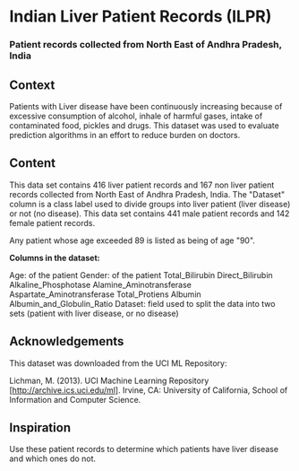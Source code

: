 # Indian Liver Patient Records (ILPR)
### Patient records collected from North East of Andhra Pradesh, India

## Context
Patients with Liver disease have been continuously increasing because of excessive consumption of alcohol, inhale of harmful gases, intake of contaminated food, pickles and drugs. This dataset was used to evaluate prediction algorithms in an effort to reduce burden on doctors.

## Content
This data set contains 416 liver patient records and 167 non liver patient records collected from North East of Andhra Pradesh, India. The "Dataset" column is a class label used to divide groups into liver patient (liver disease) or not (no disease). This data set contains 441 male patient records and 142 female patient records.

Any patient whose age exceeded 89 is listed as being of age "90".

**Columns in the dataset:**

Age: of the patient
Gender: of the patient
Total_Bilirubin
Direct_Bilirubin
Alkaline_Phosphotase
Alamine_Aminotransferase
Aspartate_Aminotransferase
Total_Protiens
Albumin
Albumin_and_Globulin_Ratio
Dataset: field used to split the data into two sets (patient with liver disease, or no disease)

## Acknowledgements

This dataset was downloaded from the UCI ML Repository:

Lichman, M. (2013). UCI Machine Learning Repository [http://archive.ics.uci.edu/ml]. Irvine, CA: University of California, School of Information and Computer Science.

## Inspiration
Use these patient records to determine which patients have liver disease and which ones do not.
